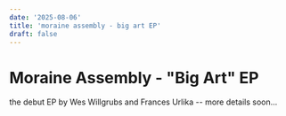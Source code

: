 ```yaml
---
date: '2025-08-06'
title: 'moraine assembly - big art EP'
draft: false
---
```


# Moraine Assembly - "Big Art" EP

the debut EP by Wes Willgrubs and Frances Urlika -- more details soon...
